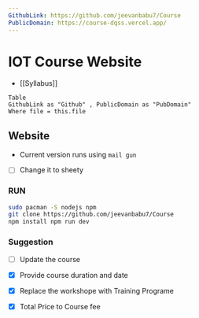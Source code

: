 ```yaml
---
GithubLink: https://github.com/jeevanbabu7/Course
PublicDomain: https://course-dqss.vercel.app/
---
```


# IOT Course Website
- [[Syllabus]]
```dataview
Table 
GithubLink as "Github" , PublicDomain as "PubDomain" 
Where file = this.file
```

## Website
- Current version runs using `mail gun`
- [ ] Change it to sheety

### RUN

```bash
sudo pacman -S nodejs npm 
git clone https://github.com/jeevanbabu7/Course
npm install npm run dev
```
### Suggestion
- [ ] Update the course 
- [x] Provide course duration and date 
- [x] Replace the workshope with Training Programe
- [x] Total Price to Course fee

